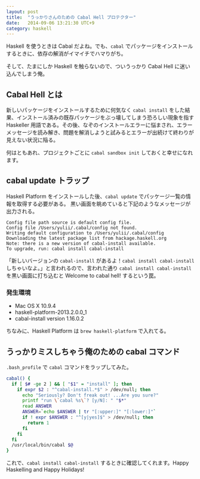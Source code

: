 ```yaml
---
layout: post
title:  "うっかりさんのための Cabal Hell プロテクター"
date:   2014-09-06 13:21:30 UTC+9
category: haskell
---
```


Haskell を使うときは Cabal だよね。でも、`cabal` でパッケージをインストールするときに、依存の解消がイマイチでハマりがち。

そして、たまにしか Haskell を触らないので、ついうっかり Cabal Hell に迷い込んでしまう俺。

## Cabal Hell とは
新しいパッケージをインストールするために何気なく `cabal install` をした結果、インストール済みの既存パッケージをぶっ壊してしまう恐ろしい現象を指すHaskeller 用語である。その後、なぞのインストールエラーに悩まされ、エラーメッセージを読み解き、問題を解消しようと試みるとエラーが出続けて終わりが見えない状況に陥る。


何はともあれ、プロジェクトごとに `cabal sandbox init` しておくと幸せになれます。

## cabal update トラップ

Haskell Platform をインストールした後、`cabal update` でパッケージ一覧の情報を取得する必要がある。
黒い画面を眺めていると下記のようなメッセージが出力される。

```
Config file path source is default config file.
Config file /Users/yulii/.cabal/config not found.
Writing default configuration to /Users/yulii/.cabal/config
Downloading the latest package list from hackage.haskell.org
Note: there is a new version of cabal-install available.
To upgrade, run: cabal install cabal-install

```


「新しいバージョンの `cabal-install` があるよ！`cabal install cabal-install` しちゃいなよ。」と言われるので、言われた通り `cabal install cabal-install` を黒い画面に打ち込むと Welcome to cabal hell! するという罠。


### 発生環境

- Mac OS X 10.9.4
- haskell-platform-2013.2.0.0_1
- cabal-install version 1.16.0.2


ちなみに、Haskell Platform は `brew haskell-platform` で入れてる。


## うっかりミスしちゃう俺のための cabal コマンド

`.bash_profile` で `cabal` コマンドをラップしてみた。

```sh
cabal() {
  if [ $# -ge 2 ] && [ "$1" = "install" ]; then
    if expr $2 : "^cabal-install.*$" > /dev/null; then
      echo "Seriously? Don't freak out! ...Are you sure?"
      printf "run \`cabal %s\`? [y/N]: " "$*"
      read ANSWER
      ANSWER=`echo $ANSWER | tr "[:upper:]" "[:lower:]"`
      if ! expr $ANSWER : "^[y|yes]$" > /dev/null; then
        return 1
      fi
    fi
  fi
  /usr/local/bin/cabal $@
}

```

これで、`cabal install cabal-install` するときに確認してくれます。Happy Haskelling and Happy Holidays!


